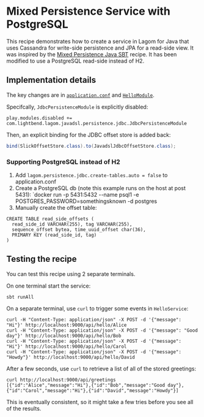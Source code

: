 # Mixed Persistence Service with PostgreSQL
This recipe demonstrates how to create a service in Lagom for Java that uses Cassandra for write-side persistence and JPA for a read-side view.
It was inspired by the 
[Mixed Persistence Java SBT](https://github.com/marvinmarnold/lagom-recipes/tree/master/mixed-persistence/mixed-persistence-java-sbt) recipe.
It has been modified to use a PostgreSQL read-side instead of H2. 

## Implementation details

The key changes are in [`application.conf`](hello-impl/src/main/resources/application.conf) and [`HelloModule`](hello-impl/src/main/java/com/lightbend/lagom/recipes/mixedpersistence/hello/impl/HelloModule.java).

Specifcally, `JdbcPersistenceModule` is explicitly disabled:

```
play.modules.disabled += com.lightbend.lagom.javadsl.persistence.jdbc.JdbcPersistenceModule
```

Then, an explicit binding for the JDBC offset store is added back:

```java
bind(SlickOffsetStore.class).to(JavadslJdbcOffsetStore.class);
```

### Supporting PostgreSQL instead of H2
1. Add `lagom.persistence.jdbc.create-tables.auto = false` to application.conf
2. Create a PostgreSQL db (note this example runs on the host at post 5431): `docker run -p 5431:5432 --name psql1 -e POSTGRES_PASSWORD=somethingsknown -d postgres
3. Manually create the offset table:
```
CREATE TABLE read_side_offsets (
  read_side_id VARCHAR(255), tag VARCHAR(255),
  sequence_offset bytea, time_uuid_offset char(36),
  PRIMARY KEY (read_side_id, tag)
)
```

## Testing the recipe

You can test this recipe using 2 separate terminals.

On one terminal start the service:

```
sbt runAll
```

On a separate terminal, use `curl` to trigger some events in `HelloService`:

```
curl -H "Content-Type: application/json" -X POST -d '{"message": "Hi"}' http://localhost:9000/api/hello/Alice
curl -H "Content-Type: application/json" -X POST -d '{"message": "Good day"}' http://localhost:9000/api/hello/Bob
curl -H "Content-Type: application/json" -X POST -d '{"message": "Hi"}' http://localhost:9000/api/hello/Carol
curl -H "Content-Type: application/json" -X POST -d '{"message": "Howdy"}' http://localhost:9000/api/hello/David
```

After a few seconds, use `curl` to retrieve a list of all of the stored greetings:

```
curl http://localhost:9000/api/greetings
[{"id":"Alice","message":"Hi"},{"id":"Bob","message":"Good day"},{"id":"Carol","message":"Hi"},{"id":"David","message":"Howdy"}]
```

This is eventually consistent, so it might take a few tries before you see all of the results.
